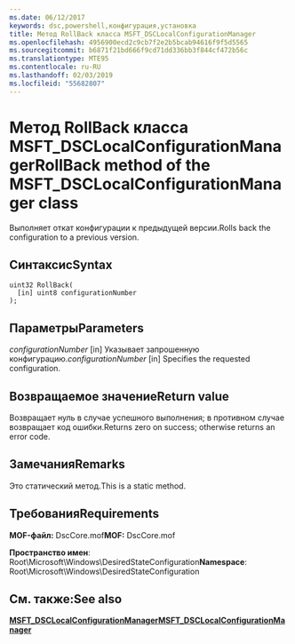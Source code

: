 ```yaml
---
ms.date: 06/12/2017
keywords: dsc,powershell,конфигурация,установка
title: Метод RollBack класса MSFT_DSCLocalConfigurationManager
ms.openlocfilehash: 4956900ecd2c9cb7f2e2b5bcab94616f9f5d5565
ms.sourcegitcommit: b6871f21bd666f9cd71dd336bb3f844cf472b56c
ms.translationtype: MTE95
ms.contentlocale: ru-RU
ms.lasthandoff: 02/03/2019
ms.locfileid: "55682807"
---
```

# <a name="rollback-method-of-the-msftdsclocalconfigurationmanager-class"></a><span data-ttu-id="a5b35-103">Метод RollBack класса MSFT_DSCLocalConfigurationManager</span><span class="sxs-lookup"><span data-stu-id="a5b35-103">RollBack method of the MSFT_DSCLocalConfigurationManager class</span></span>

<span data-ttu-id="a5b35-104">Выполняет откат конфигурации к предыдущей версии.</span><span class="sxs-lookup"><span data-stu-id="a5b35-104">Rolls back the configuration to a previous version.</span></span>

## <a name="syntax"></a><span data-ttu-id="a5b35-105">Синтаксис</span><span class="sxs-lookup"><span data-stu-id="a5b35-105">Syntax</span></span>

```mof
uint32 RollBack(
  [in] uint8 configurationNumber
);
```

## <a name="parameters"></a><span data-ttu-id="a5b35-106">Параметры</span><span class="sxs-lookup"><span data-stu-id="a5b35-106">Parameters</span></span>

<span data-ttu-id="a5b35-107">*configurationNumber* \[in\] Указывает запрошенную конфигурацию.</span><span class="sxs-lookup"><span data-stu-id="a5b35-107">*configurationNumber* \[in\] Specifies the requested configuration.</span></span>

## <a name="return-value"></a><span data-ttu-id="a5b35-108">Возвращаемое значение</span><span class="sxs-lookup"><span data-stu-id="a5b35-108">Return value</span></span>

<span data-ttu-id="a5b35-109">Возвращает нуль в случае успешного выполнения; в противном случае возвращает код ошибки.</span><span class="sxs-lookup"><span data-stu-id="a5b35-109">Returns zero on success; otherwise returns an error code.</span></span>

## <a name="remarks"></a><span data-ttu-id="a5b35-110">Замечания</span><span class="sxs-lookup"><span data-stu-id="a5b35-110">Remarks</span></span>

<span data-ttu-id="a5b35-111">Это статический метод.</span><span class="sxs-lookup"><span data-stu-id="a5b35-111">This is a static method.</span></span>

## <a name="requirements"></a><span data-ttu-id="a5b35-112">Требования</span><span class="sxs-lookup"><span data-stu-id="a5b35-112">Requirements</span></span>

<span data-ttu-id="a5b35-113">**MOF-файл:** DscCore.mof</span><span class="sxs-lookup"><span data-stu-id="a5b35-113">**MOF:** DscCore.mof</span></span>

<span data-ttu-id="a5b35-114">**Пространство имен**: Root\Microsoft\Windows\DesiredStateConfiguration</span><span class="sxs-lookup"><span data-stu-id="a5b35-114">**Namespace**: Root\Microsoft\Windows\DesiredStateConfiguration</span></span>

## <a name="see-also"></a><span data-ttu-id="a5b35-115">См. также:</span><span class="sxs-lookup"><span data-stu-id="a5b35-115">See also</span></span>

[<span data-ttu-id="a5b35-116">**MSFT_DSCLocalConfigurationManager**</span><span class="sxs-lookup"><span data-stu-id="a5b35-116">**MSFT_DSCLocalConfigurationManager**</span></span>](msft-dsclocalconfigurationmanager.md)